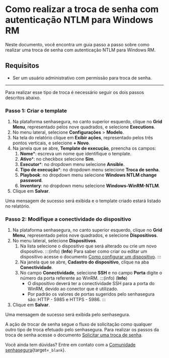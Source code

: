 # Como realizar a troca de senha com autenticação NTLM para Windows RM

Neste documento, você encontra um guia passo a passo sobre como realizar uma troca de senha com autenticação NTLM para Windows RM.

## Requisitos

* Ser um usuário administrativo com permissão para troca de senha.

---
Para realizar esse tipo de troca é necessário seguir os dois passos descritos abaixo.

### Passo 1: Criar o template

1. Na plataforma senhasegura, no canto superior esquerdo, clique no **Grid Menu**, representado pelos nove quadrados, e selecione **Executions**.
2. No menu lateral, selecione **Configurações** >  **Modelo**.
3. Na tela do relatório clique em **Exibir ações**, representado pelos três pontos verticais, e selecione **+ Novo**.
4. Na janela que se abre, **Template de execução**, preencha os campos:
    1. **Nome***: escreva um nome que identifique o template.
    2. **Ativo***: no checkbox selecione **Sim**.
    3. **Executor***: no dropdown menu selecione **Ansible**.
    4. **Tipo de execução***: no dropdown menu selecione **Troca de senha**.
    5. **Playbook**: no dropdown menu selecione **Windows NTLM change password**.
    6. **Inventory**: no dropdown menu selecione **Windows-WinRM-NTLM**.
5. Clique em **Salvar**.

Uma mensagem de sucesso será exibida e o template criado estará listado no relatório.

### Passo 2: Modifique a conectividade do dispositivo

1. Na plataforma senhasegura, no canto superior esquerdo, clique no **Grid Menu**, representado pelos nove quadrados, e selecione **Dispositivos**.
2. No menu lateral, selecione **Dispositivos**.
    1. Na lista selecione o dispositivo que será alterado ou crie um novo dispositivo.
        :::(info) (**Info**)
        Para saber como criar ou editar um dispositivo acesse o documento [Como configurar um dispositivo](/v3-33/docs/pt/pam-devices-management).
        :::
    2. Na janela que se abre, **Cadastro do dispositivo**, clique na aba **Conectividade**.
    3. No campo **Conectividade**, selecione **SSH** e no campo **Porta** digite o número da porta referente ao WinRM.
        :::(info) (**Info**)
        * O dispositivo deverá ter a conectividade SSH para a porta do WinRM,  devido ao conector que é utilizado.
        * Por padrão os valores de portas sugeridos pelo senhasegura são: HTTP - 5985 e HTTPS - 5986.
        :::
3. Clique em **Salvar**.


Uma mensagem de sucesso será exibida pelo senhasegura.

A ação de trocar de senha segue o fluxo de solicitação como qualquer outro tipo de troca efetuado pelo senhasegura. Para realizar os passos da troca de senha acesse o documento [Solicitar uma troca de senha](/v3-33/docs/pt/password-change-operations).

Você ainda tem dúvidas? Entre em contato com a [Comunidade senhasegura](https://community.senhasegura.io/){target=`_blank`}.
